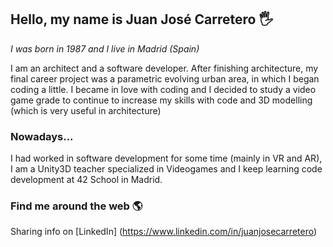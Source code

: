 ## Hello, my name is Juan José Carretero 🖐
*I was born in 1987 and I live in Madrid (Spain)*

I am an architect and a software developer. After finishing architecture, my final career project was a parametric evolving urban area, in which I began coding a little. I became in love with coding and I decided to study a video game grade to continue to increase my skills with code and 3D modelling (which is very useful in architecture)

### Nowadays...
I had worked in software development for some time (mainly in VR and AR), I am a Unity3D teacher specialized in Videogames and I keep learning code development at 42 School in Madrid.

### Find me around the web 🌎
Sharing info on [LinkedIn] (https://www.linkedin.com/in/juanjosecarretero)

